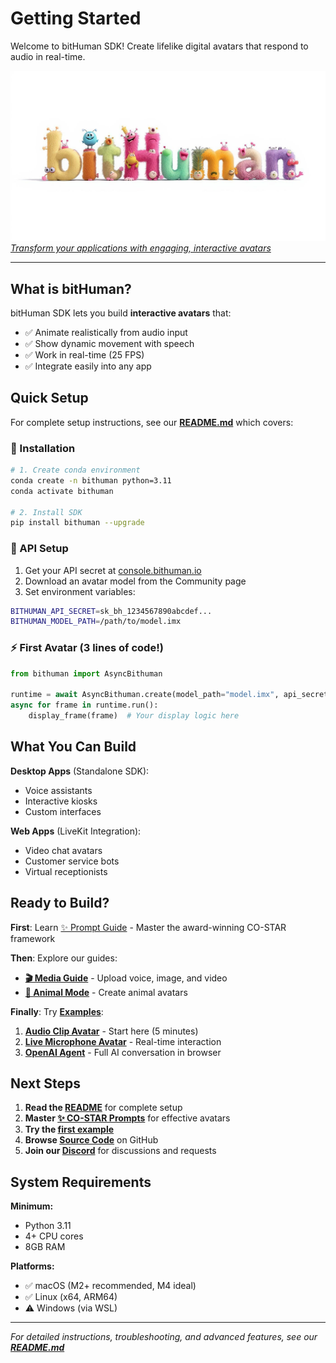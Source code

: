 # Getting Started

Welcome to bitHuman SDK! Create lifelike digital avatars that respond to audio in real-time.

![bitHuman Banner](../assets/images/bithuman-banner.jpg)
*[Transform your applications with engaging, interactive avatars](https://console.bithuman.io/#create)*

---

## What is bitHuman?

bitHuman SDK lets you build **interactive avatars** that:
- ✅ Animate realistically from audio input
- ✅ Show dynamic movement with speech
- ✅ Work in real-time (25 FPS)
- ✅ Integrate easily into any app

## Quick Setup

For complete setup instructions, see our **[README.md](../README.md)** which covers:

### 🚀 Installation
```bash
# 1. Create conda environment
conda create -n bithuman python=3.11
conda activate bithuman

# 2. Install SDK
pip install bithuman --upgrade
```

### 🔑 API Setup
1. Get your API secret at [console.bithuman.io](https://console.bithuman.io)
2. Download an avatar model from the Community page
3. Set environment variables:
```bash
BITHUMAN_API_SECRET=sk_bh_1234567890abcdef...
BITHUMAN_MODEL_PATH=/path/to/model.imx
```

### ⚡ First Avatar (3 lines of code!)
```python
from bithuman import AsyncBithuman

runtime = await AsyncBithuman.create(model_path="model.imx", api_secret="your_secret")
async for frame in runtime.run():
    display_frame(frame)  # Your display logic here
```

## What You Can Build

**Desktop Apps** (Standalone SDK):
- Voice assistants
- Interactive kiosks  
- Custom interfaces

**Web Apps** (LiveKit Integration):
- Video chat avatars
- Customer service bots
- Virtual receptionists

## Ready to Build?

**First**: Learn [✨ Prompt Guide](prompts) - Master the award-winning CO-STAR framework

**Then**: Explore our guides:

- **[🎬 Media Guide](media-guide)** - Upload voice, image, and video
- **[🐾 Animal Mode](animal-mode)** - Create animal avatars

**Finally**: Try **[Examples](../examples/overview.md)**:

1. **[Audio Clip Avatar](../examples/avatar-with-audio-clip.md)** - Start here (5 minutes)
2. **[Live Microphone Avatar](../examples/avatar-with-microphone.md)** - Real-time interaction
3. **[OpenAI Agent](../examples/livekit-openai-agent.md)** - Full AI conversation in browser

## Next Steps

1. **Read the [README](../README.md)** for complete setup
2. **Master [✨ CO-STAR Prompts](prompts)** for effective avatars
3. **Try the [first example](../examples/avatar-with-audio-clip.md)**
4. **Browse [Source Code](https://github.com/bithuman-prod/public-sdk-examples)** on GitHub
5. **Join our [Discord](https://discord.gg/yM7wRRqu)** for discussions and requests

## System Requirements

**Minimum:**
- Python 3.11
- 4+ CPU cores  
- 8GB RAM

**Platforms:**
- ✅ macOS (M2+ recommended, M4 ideal)
- ✅ Linux (x64, ARM64)
- ⚠️ Windows (via WSL)

---

*For detailed instructions, troubleshooting, and advanced features, see our **[README.md](../README.md)*** 